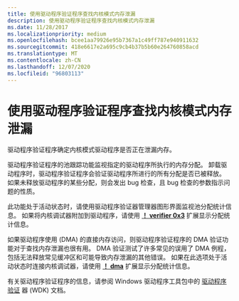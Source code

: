 ```yaml
---
title: 使用驱动程序验证程序查找内核模式内存泄漏
description: 使用驱动程序验证程序查找内核模式内存泄漏
ms.date: 11/28/2017
ms.localizationpriority: medium
ms.openlocfilehash: bcee1aa79926e95b7367a1c49ff787e940911632
ms.sourcegitcommit: 418e6617e2a695c9cb4b37b5b60e264760858acd
ms.translationtype: MT
ms.contentlocale: zh-CN
ms.lasthandoff: 12/07/2020
ms.locfileid: "96803113"
---
```

# <a name="using-driver-verifier-to-find-a-kernel-mode-memory-leak"></a>使用驱动程序验证程序查找内核模式内存泄漏


驱动程序验证程序确定内核模式驱动程序是否正在泄漏内存。

驱动程序验证程序的池跟踪功能监视指定的驱动程序所执行的内存分配。 卸载驱动程序时，驱动程序验证程序会验证驱动程序所进行的所有分配是否已被释放。 如果未释放驱动程序的某些分配，则会发出 bug 检查，且 bug 检查的参数指示问题的性质。

此功能处于活动状态时，请使用驱动程序验证器管理器图形界面监视池分配统计信息。 如果将内核调试器附加到驱动程序，请使用 [**！ verifier 0x3**](-verifier.md) 扩展显示分配统计信息。

如果驱动程序使用 (DMA) 的直接内存访问，则驱动程序验证程序的 DMA 验证功能对于查找内存泄漏也很有用。 DMA 验证测试了许多常见的误用了 DMA 例程，包括无法释放常见缓冲区和可能导致内存泄漏的其他错误。 如果在此选项处于活动状态时连接内核调试器，请使用 [**！ dma**](-dma.md) 扩展显示分配统计信息。

有关驱动程序验证程序的信息，请参阅 Windows 驱动程序工具包中的 [驱动程序验证](../devtest/driver-verifier.md) 器 (WDK) 文档。

 

